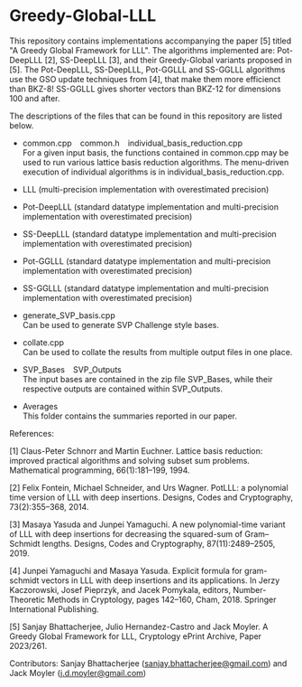 # Greedy-Global-LLL

This repository contains implementations accompanying the paper [5] titled "A Greedy Global Framework for LLL".
 The algorithms implemented are: Pot-DeepLLL [2], SS-DeepLLL [3], and their Greedy-Global variants proposed in [5].
 The Pot-DeepLLL, SS-DeepLLL, Pot-GGLLL and SS-GGLLL algorithms use the GSO update techniques from [4], that make them more efficienct than BKZ-8!
 SS-GGLLL gives shorter vectors than BKZ-12 for dimensions 100 and after.

The descriptions of the files that can be found in this repository are listed below.

- common.cpp &ensp; common.h &ensp; individual_basis_reduction.cpp  
For a given input basis, the functions contained in common.cpp may be used to run various lattice basis reduction algorithms. The menu-driven execution of individual algorithms is in individual_basis_reduction.cpp.
 - LLL (multi-precision implementation with overestimated precision)
 - Pot-DeepLLL (standard datatype implementation and multi-precision implementation with overestimated precision)
 - SS-DeepLLL (standard datatype implementation and multi-precision implementation with overestimated precision)
 - Pot-GGLLL (standard datatype implementation and multi-precision implementation with overestimated precision)
 - SS-GGLLL (standard datatype implementation and multi-precision implementation with overestimated precision)

- generate_SVP_basis.cpp  
Can be used to generate SVP Challenge style bases. 

- collate.cpp  
Can be used to collate the results from multiple output files in one place.

- SVP_Bases &ensp; SVP_Outputs  
The input bases are contained in the zip file SVP_Bases, while their respective outputs are contained within SVP_Outputs.

- Averages  
This folder contains the summaries reported in our paper.

References:

 [1] Claus-Peter Schnorr and Martin Euchner. Lattice basis reduction: improved practical algorithms and solving subset sum problems. Mathematical programming, 66(1):181–199, 1994.
 
 [2] Felix Fontein, Michael Schneider, and Urs Wagner. PotLLL: a polynomial time version of LLL with deep insertions. Designs, Codes and Cryptography, 73(2):355–368, 2014.
 
 [3] Masaya Yasuda and Junpei Yamaguchi. A new polynomial-time variant of LLL with deep insertions for decreasing the squared-sum of Gram–Schmidt lengths. Designs, Codes and Cryptography, 87(11):2489–2505, 2019.
 
 [4] Junpei Yamaguchi and Masaya Yasuda. Explicit formula for gram-schmidt vectors in LLL with deep insertions and its applications. In Jerzy Kaczorowski, Josef Pieprzyk, and Jacek Pomykala, editors, Number-Theoretic Methods in Cryptology, pages 142–160, Cham, 2018. Springer International Publishing.
 
 [5] Sanjay Bhattacherjee, Julio Hernandez-Castro and Jack Moyler. A Greedy Global Framework for LLL, Cryptology ePrint Archive, Paper 2023/261.

Contributors:
 Sanjay Bhattacherjee (sanjay.bhattacherjee@gmail.com) and Jack Moyler (j.d.moyler@gmail.com)
